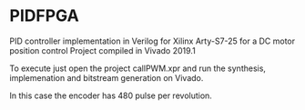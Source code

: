 # PIDFPGA
PID controller implementation in Verilog for Xilinx Arty-S7-25 for a DC motor position control
Project compiled in Vivado 2019.1

To execute just open the project callPWM.xpr and run the synthesis, implemenation and bitstream generation on Vivado.

In this case the encoder has 480 pulse per revolution.
